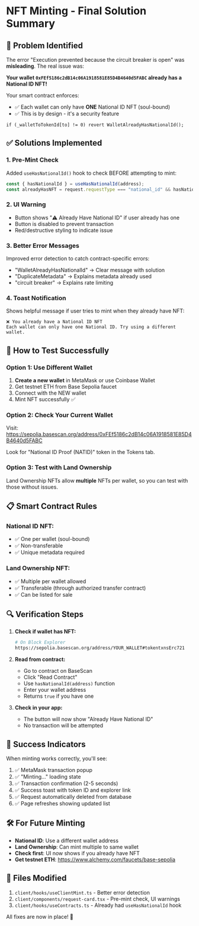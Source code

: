 # NFT Minting - Final Solution Summary

## 🎯 Problem Identified

The error "Execution prevented because the circuit breaker is open" was **misleading**. The real issue was:

**Your wallet `0xFEf5186c2dB14c06A1918581E85D4B4640d5FABC` already has a National ID NFT!**

Your smart contract enforces:
- ✅ Each wallet can only have **ONE** National ID NFT (soul-bound)
- ✅ This is by design - it's a security feature

```solidity
if (_walletToTokenId[to] != 0) revert WalletAlreadyHasNationalId();
```

## ✅ Solutions Implemented

### 1. **Pre-Mint Check**
Added `useHasNationalId()` hook to check BEFORE attempting to mint:
```typescript
const { hasNationalId } = useHasNationalId(address);
const alreadyHasNFT = request.requestType === "national_id" && hasNationalId;
```

### 2. **UI Warning**
- Button shows "⚠️ Already Have National ID" if user already has one
- Button is disabled to prevent transaction
- Red/destructive styling to indicate issue

### 3. **Better Error Messages**
Improved error detection to catch contract-specific errors:
- "WalletAlreadyHasNationalId" → Clear message with solution
- "DuplicateMetadata" → Explains metadata already used
- "circuit breaker" → Explains rate limiting

### 4. **Toast Notification**
Shows helpful message if user tries to mint when they already have NFT:
```
❌ You already have a National ID NFT
Each wallet can only have one National ID. Try using a different wallet.
```

## 🚀 How to Test Successfully

### Option 1: Use Different Wallet
1. **Create a new wallet** in MetaMask or use Coinbase Wallet
2. Get testnet ETH from Base Sepolia faucet
3. Connect with the NEW wallet
4. Mint NFT successfully ✅

### Option 2: Check Your Current Wallet
Visit: https://sepolia.basescan.org/address/0xFEf5186c2dB14c06A1918581E85D4B4640d5FABC

Look for "National ID Proof (NATID)" token in the Tokens tab.

### Option 3: Test with Land Ownership
Land Ownership NFTs allow **multiple** NFTs per wallet, so you can test with those without issues.

## 📋 Smart Contract Rules

### National ID NFT:
- ✅ One per wallet (soul-bound)
- ✅ Non-transferable
- ✅ Unique metadata required

### Land Ownership NFT:
- ✅ Multiple per wallet allowed
- ✅ Transferable (through authorized transfer contract)
- ✅ Can be listed for sale

## 🔍 Verification Steps

1. **Check if wallet has NFT:**
   ```bash
   # On Block Explorer
   https://sepolia.basescan.org/address/YOUR_WALLET#tokentxnsErc721
   ```

2. **Read from contract:**
   - Go to contract on BaseScan
   - Click "Read Contract"
   - Use `hasNationalId(address)` function
   - Enter your wallet address
   - Returns `true` if you have one

3. **Check in your app:**
   - The button will now show "Already Have National ID"
   - No transaction will be attempted

## 🎉 Success Indicators

When minting works correctly, you'll see:
1. ✅ MetaMask transaction popup
2. ✅ "Minting..." loading state
3. ✅ Transaction confirmation (2-5 seconds)
4. ✅ Success toast with token ID and explorer link
5. ✅ Request automatically deleted from database
6. ✅ Page refreshes showing updated list

## 🛠️ For Future Minting

- **National ID**: Use a different wallet address
- **Land Ownership**: Can mint multiple to same wallet
- **Check first**: UI now shows if you already have NFT
- **Get testnet ETH**: https://www.alchemy.com/faucets/base-sepolia

## 📝 Files Modified

1. `client/hooks/useClientMint.ts` - Better error detection
2. `client/components/request-card.tsx` - Pre-mint check, UI warnings
3. `client/hooks/useContracts.ts` - Already had `useHasNationalId` hook

All fixes are now in place! 🎯
